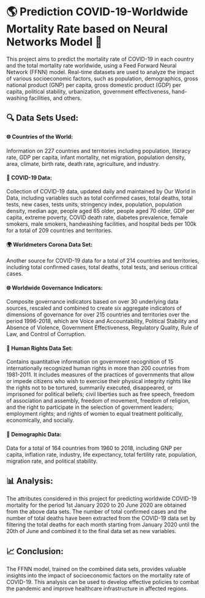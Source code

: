 # 🌎 Prediction COVID-19-Worldwide Mortality Rate based on Neural Networks Model 🧠

This project aims to predict the mortality rate of COVID-19 in each country and the total mortality rate worldwide, using a Feed Forward Neural Network (FFNN) model. Real-time datasets are used to analyze the impact of various socioeconomic factors, such as population, demographics, gross national product (GNP) per capita, gross domestic product (GDP) per capita, political stability, urbanization, government effectiveness, hand-washing facilities, and others.

## 🔍 Data Sets Used:

#### 🌐 Countries of the World: 

Information on 227 countries and territories including population, literacy rate, GDP per capita, infant mortality, net migration, population density, area, climate, birth rate, death rate, agriculture, and industry.

#### 🦠 COVID-19 Data:

Collection of COVID-19 data, updated daily and maintained by Our World in Data, including variables such as total confirmed cases, total deaths, total tests, new cases, tests units, stringency index, population, population density, median age, people aged 65 older, people aged 70 older, GDP per capita, extreme poverty, COVID death rate, diabetes prevalence, female smokers, male smokers, handwashing facilities, and hospital beds per 100k for a total of 209 countries and territories.

#### 🌍 Worldmeters Corona Data Set: 

Another source for COVID-19 data for a total of 214 countries and territories, including total confirmed cases, total deaths, total tests, and serious critical cases.

#### 🌐 Worldwide Governance Indicators:

Composite governance indicators based on over 30 underlying data sources, rescaled and combined to create six aggregate indicators of dimensions of governance for over 215 countries and territories over the period 1996-2018, which are Voice and Accountability, Political Stability and Absence of Violence, Government Effectiveness, Regulatory Quality, Rule of Law, and Control of Corruption.

#### 👥 Human Rights Data Set: 

Contains quantitative information on government recognition of 15 internationally recognized human rights in more than 200 countries from 1981-2011. It includes measures of the practices of governments that allow or impede citizens who wish to exercise their physical integrity rights like the rights not to be tortured, summarily executed, disappeared, or imprisoned for political beliefs; civil liberties such as free speech, freedom of association and assembly, freedom of movement, freedom of religion, and the right to participate in the selection of government leaders; employment rights; and rights of women to equal treatment politically, economically, and socially.

#### 👥 Demographic Data:

Data for a total of 164 countries from 1960 to 2018, including GNP per capita, inflation rate, industry, life expectancy, total fertility rate, population, migration rate, and political stability.

## 📊 Analysis:

The attributes considered in this project for predicting worldwide COVID-19 mortality for the period 1st January 2020 to 20 June 2020 are obtained from the above data sets. The number of total confirmed cases and the number of total deaths have been extracted from the COVID-19 data set by filtering the total deaths for each month starting from January 2020 until the 20th of June and combined it to the final data set as new variables.

## 📈 Conclusion:

The FFNN model, trained on the combined data sets, provides valuable insights into the impact of socioeconomic factors on the mortality rate of COVID-19. This analysis can be used to develop effective policies to combat the pandemic and improve healthcare infrastructure in affected regions.
